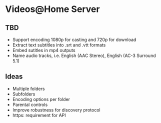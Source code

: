 # Videos@Home Server

## TBD

* Support encoding 1080p for casting and 720p for download
* Extract text subtitles into .srt and .vtt formats
* Embed sutitles in mp4 outputs
* Name audio tracks, i.e. English (AAC Stereo), English (AC-3 Surround 5.1)

## Ideas

* Multiple folders
* Subfolders
* Encoding options per folder
* Parental controls
* Improve robustness for discovery protocol
* https: requirement for API

